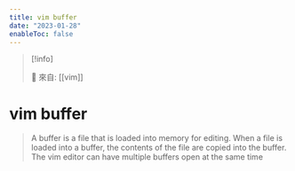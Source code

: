```yaml
---
title: vim buffer
date: "2023-01-28"
enableToc: false
---
```


> [!info]
>
> 🌱 來自: [[vim]]

# vim buffer

>  A buffer is a file that is loaded into memory for editing. When a file is loaded into a buffer, the contents of the file are copied into the buffer. The vim editor can have multiple buffers open at the same time 


